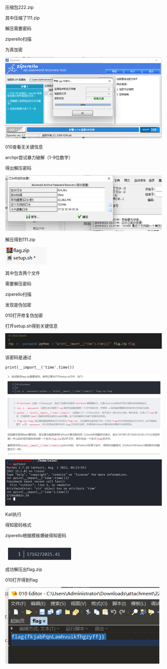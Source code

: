 

压缩包222.zip

其中压缩了111.zip

解压需要密码

ziperello扫描

为真加密

![image-20250327210448316](./assets/image-20250327210448316.png)

010查看无关键信息

archpr尝试暴力破解（1-9位数字）

得出解压密码

![image-20250327210453529](./assets/image-20250327210453529.png)

解压得到111.zip

![image-20250327210457573](./assets/image-20250327210457573.png)

其中包含两个文件

需要解压密码

 

ziperello扫描

发现是伪加密

010打开修复伪加密

 

打开setup.sh得到关键信息

![image-20250327210503565](./assets/image-20250327210503565.png)

该密码是通过

```
print(__import__('time'.time())
```

![image-20250327210523653](./assets/image-20250327210523653.png)

![image-20250327210527515](./assets/image-20250327210527515.png)

Kali执行

得知密码格式

ziperello根据模板爆破得知密码

![image-20250327210532243](./assets/image-20250327210532243.png)

成功解压出flag.zip

010打开得到flag

![image-20250327210538629](./assets/image-20250327210538629.png)